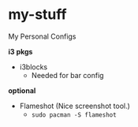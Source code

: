 # my-stuff
My Personal Configs


**i3 pkgs**
- i3blocks 
	- Needed for bar config


**optional**
- Flameshot (Nice screenshot tool.)
	- `sudo pacman -S flameshot`
